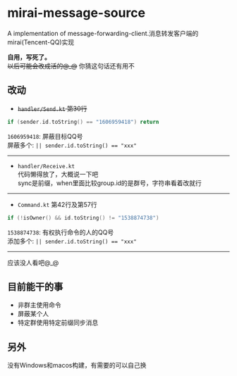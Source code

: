 # mirai-message-source
A implementation of message-forwarding-client.消息转发客户端的mirai(Tencent-QQ)实现

**自用，写死了。**  
~~以后可能会改成活的@_@~~
你猜这句话还有用不
## 改动
* ~~`handler/Send.kt` 第30行~~
```kotlin
if (sender.id.toString() == "1606959418") return
```
`1606959418`: 屏蔽目标QQ号  
屏蔽多个:  `|| sender.id.toString() == "xxx"`  

---
* `handler/Receive.kt`  
代码懒得放了，大概说一下吧  
sync是前缀，when里面比较group.id的是群号，字符串看着改就行  

---
* `Command.kt` 第42行及第57行
```kotlin
if (!isOwner() && id.toString() != "1538874738")
```
`1538874738`: 有权执行命令的人的QQ号  
添加多个:  `|| sender.id.toString() == "xxx"`  

---
应该没人看吧@_@  
## 目前能干的事
* 非群主使用命令
* 屏蔽某个人
* 特定群使用特定前缀同步消息
## 另外
没有Windows和macos构建，有需要的可以自己换
